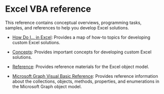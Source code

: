 
# Excel VBA reference

This reference contains conceptual overviews, programming tasks, samples, and references to help you develop Excel solutions.


-  [How Do I... in Excel](526f01b3-9d1f-1a67-77c9-0e6c162c9304.md): Provides a map of how-to topics for developing custom Excel solutions.
    
-  [Concepts](http://msdn.microsoft.com/library/a70256be-2b2e-563b-ef70-c1718bcdb15c%28Office.15%29.aspx): Provides important concepts for developing custom Excel solutions.
    
-  [Reference](11ea8598-8a20-92d5-f98b-0da04263bf2c.md): Provides reference materials for the Excel object model.
    
-  [Microsoft Graph Visual Basic Reference](86a03877-8263-6280-a54d-68219b03c20b.md): Provides reference information about the collections, objects, methods, properties, and enumerations in the Microsoft Graph object model.
    

